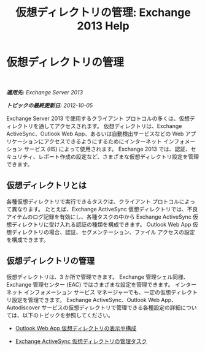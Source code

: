 ﻿---
title: '仮想ディレクトリの管理: Exchange 2013 Help'
TOCTitle: 仮想ディレクトリの管理
ms:assetid: 1af30fd5-621c-4acb-b6df-d8fa64d719ba
ms:mtpsurl: https://technet.microsoft.com/ja-jp/library/Ff952752(v=EXCHG.150)
ms:contentKeyID: 49895275
ms.date: 04/24/2018
mtps_version: v=EXCHG.150
ms.translationtype: HT
---

# 仮想ディレクトリの管理

 

_**適用先:** Exchange Server 2013_

_**トピックの最終更新日:** 2012-10-05_

Exchange Server 2013 で使用するクライアント プロトコルの多くは、仮想ディレクトリを通してアクセスされます。 仮想ディレクトリは、Exchange ActiveSync、Outlook Web App、あるいは自動検出サービスなどの Web アプリケーションにアクセスできるようにするためにインターネット インフォメーション サービス (IIS) によって使用されます。 Exchange 2013 では、認証、セキュリティ、レポート作成の設定など、さまざまな仮想ディレクトリ設定を管理できます。

## 仮想ディレクトリとは

各種仮想ディレクトリで実行できるタスクは、クライアント プロトコルによって異なります。 たとえば、Exchange ActiveSync 仮想ディレクトリでは、不良アイテムのログ記録を有効にし、各種タスクの中から Exchange ActiveSync 仮想ディレクトリに受け入れる認証の種類を構成できます。 Outlook Web App 仮想ディレクトリの場合、認証、セグメンテーション、ファイル アクセスの設定を構成できます。

## 仮想ディレクトリの管理

仮想ディレクトリは、3 か所で管理できます。 Exchange 管理シェル同様、Exchange 管理センター (EAC) ではさまざまな設定を管理できます。 インターネット インフォメーション サービス マネージャーでも、一定の仮想ディレクトリ設定を管理できます。 Exchange ActiveSync、Outlook Web App、Autodiscover サービスの仮想ディレクトリで管理できる各種設定の詳細については、以下のトピックを参照してください。

  - [Outlook Web App 仮想ディレクトリの表示や構成](view-or-configure-outlook-web-app-virtual-directories-exchange-2013-help.md)

  - [Exchange ActiveSync 仮想ディレクトリの管理タスク](exchange-activesync-virtual-directory-management-tasks-exchange-2013-help.md)


